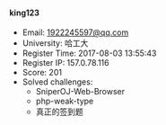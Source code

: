 #### king123  

* Email: 1922245597@qq.com  
* University: 哈工大  
* Register Time: 2017-08-03 13:55:43  
* Register IP: 157.0.78.116  
* Score: 201  
* Solved challenges: 
  * SniperOJ-Web-Browser  
  * php-weak-type  
  * 真正的签到题  
